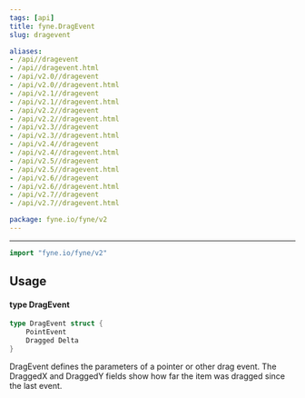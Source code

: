 ```yaml
---
tags: [api]
title: fyne.DragEvent
slug: dragevent

aliases:
- /api//dragevent
- /api//dragevent.html
- /api/v2.0//dragevent
- /api/v2.0//dragevent.html
- /api/v2.1//dragevent
- /api/v2.1//dragevent.html
- /api/v2.2//dragevent
- /api/v2.2//dragevent.html
- /api/v2.3//dragevent
- /api/v2.3//dragevent.html
- /api/v2.4//dragevent
- /api/v2.4//dragevent.html
- /api/v2.5//dragevent
- /api/v2.5//dragevent.html
- /api/v2.6//dragevent
- /api/v2.6//dragevent.html
- /api/v2.7//dragevent
- /api/v2.7//dragevent.html

package: fyne.io/fyne/v2
---
```



---
```go
import "fyne.io/fyne/v2"
```

## Usage

#### type DragEvent

```go
type DragEvent struct {
	PointEvent
	Dragged Delta
}
```

DragEvent defines the parameters of a pointer or other drag event. The DraggedX and DraggedY fields show how far the item was dragged since the last event.
